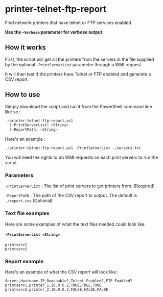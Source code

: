 # printer-telnet-ftp-report

Find network printers that have telnet or FTP services enabled.

**Use the `-Verbose` parameter for verbose output**

## How it works

First, the script will get all the printers from the servers in the file supplied by the optional `-PrintServerList` parameter through a WMI request.

It will then test if the printers have Telnet or FTP enabled and generate a CSV report.

## How to use

Simply download the script and run it from the PowerShell command line like so :

```PowerShell
./printer-telnet-ftp-report.ps1 
  [-PrintServerList] <String> 
  [-ReportPath] <String>
```

Here's an example :
```PowerShell
./printer-telnet-ftp-report.ps1 -PrintServerList ./servers.txt
```

You will need the rights to do WMI requests on each print servers to run the script.

### Parameters

`-PrintServerList` : The list of print servers to get printers from. (Required)

`-ReportPath` : The path of the CSV report to output. The default is `./report.csv` (Optional)

### Text file examples

Here are some examples of what the text files needed could look like.

#### `-PrintServerList <String>`
```
printserv1
printserv2
```

### Report example

Here's an example of what the CSV report will look like :

```
Server,Hostname,IP,Reachable?,Telnet Enabled?,FTP Enabled?
printserv1,printer_1,10.0.0.2,TRUE,TRUE,TRUE
printserv2,printer_2,10.0.0.3,FALSE,FALSE,FALSE
```
